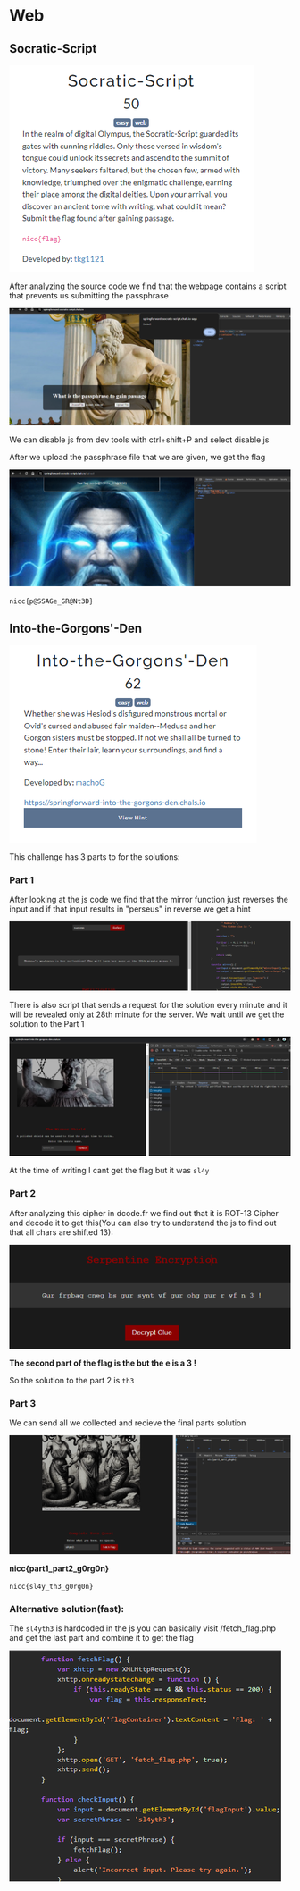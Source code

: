 # Web
## Socratic-Script

![758ea91fca7953dcff0a35ad06cd43ab.png](../_resources/758ea91fca7953dcff0a35ad06cd43ab.png)

After analyzing the source code we find that the webpage contains a script that prevents us submitting the passphrase

![a3c5572c9d4d6349dff458fff208651c.png](../_resources/a3c5572c9d4d6349dff458fff208651c.png)

We can disable js from dev tools with ctrl+shift+P and select disable js

After we upload the passphrase file that we are given, we get the flag

![5bb6f16afa6d04b86f5994a6f4aab080.png](../_resources/5bb6f16afa6d04b86f5994a6f4aab080.png)

`nicc{p@SSAGe_GR@Nt3D}`

## Into-the-Gorgons'-Den

![089606d0cb148bbd95f718a9fa82e87c.png](../_resources/089606d0cb148bbd95f718a9fa82e87c.png)

This challenge has 3 parts to for the solutions:

### Part 1

After looking at the js code we find that the mirror function just reverses the input and if that input results in "perseus" in reverse we get a hint

![f715fe2f33a48f2aa20e434478794bd3.png](../_resources/f715fe2f33a48f2aa20e434478794bd3.png)

There is also script that sends a request for the solution every minute and it will be revealed only at 28th minute for the server. We wait until we get the solution to the Part 1

![b0dca1e081ca4b5b91156e43b92e933e.png](../_resources/b0dca1e081ca4b5b91156e43b92e933e.png)

At the time of writing I cant get the flag but it was `sl4y`

### Part 2

After analyzing this cipher in dcode.fr we find out that it is ROT-13 Cipher and decode it to get this(You can also try to understand the js to find out that all chars are shifted 13):

![de18a98ce399853ac97f13953e0cf8ad.png](../_resources/de18a98ce399853ac97f13953e0cf8ad.png)

**The second part of the flag is the but the e is a 3 !**

So the solution to the part 2 is `th3`

### Part 3 

We can send all we collected and recieve the final parts solution

![39822dd22743940f9e99bea38b6e90ce.png](../_resources/39822dd22743940f9e99bea38b6e90ce.png)

**nicc{part1_part2_g0rg0n}**

`nicc{sl4y_th3_g0rg0n}`

### Alternative solution(fast):

The `sl4yth3` is hardcoded in the js you can basically visit /fetch_flag.php and get the last part and combine it to get the flag

![6e96af45846dc827ccdb942e3bf2841d.png](../_resources/6e96af45846dc827ccdb942e3bf2841d.png)